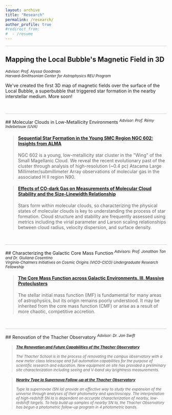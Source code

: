 ```yaml
---
layout: archive
title: "Research"
permalink: /research/
author_profile: true
#redirect_from:
#  - /resume
---
```


<hr style = 'background-color:#CCCAC9  ; border-width:0; color:#CCCAC9; height:1px; width:100%;' />

## Mapping the Local Bubble's Magnetic Field in 3D
<sup> <i>Advisor:  Prof. Alyssa Goodman <br> Harvard-Smithsonian Center for Astrophysics REU Program </i> </sup> 

We've created the first 3D map of magnetic fields over the surface of the Local Bubble, a superbubble that triggered star formation in the nearby interstellar medium.  More soon!

<br> 

<hr style = 'background-color:#CCCAC9  ; border-width:0; color:#CCCAC9; height:1px; width:100%;' />
## Molecular Clouds in Low-Metallicity Environments 
<sup> <i>Advisor:  Prof. Rémy Indebetouw (UVA) </i> </sup> 

<blockquote class="embedly-card" data-card-align="left"><h4><a href="https://ui.adsabs.harvard.edu/abs/2022ApJ...938...82O/abstract">Sequential Star Formation in the Young SMC Region NGC 602: Insights from ALMA</a></h4><p>NGC 602 is a young, low-metallicity star cluster in the "Wing" of the Small Magellanic Cloud. We reveal the recent evolutionary past of the cluster through analysis of high-resolution (~0.4 pc) Atacama Large Millimeter/submillimeter Array observations of molecular gas in the associated H II region N90.</p></blockquote>
<script async src="//cdn.embedly.com/widgets/platform.js" charset="UTF-8"></script>

<blockquote class="embedly-card"  data-card-align="left"><h4><a href="https://ui.adsabs.harvard.edu/abs/2022ApJ...933..179O/abstract">Effects of CO-dark Gas on Measurements of Molecular Cloud Stability and the Size-Linewidth Relationship</a></h4><p>Stars form within molecular clouds, so characterizing the physical states of molecular clouds is key to understanding the process of star formation. Cloud structure and stability are frequently assessed using metrics including the virial parameter and Larson scaling relationships between cloud radius, velocity dispersion, and surface density.</p></blockquote>
<script async src="//cdn.embedly.com/widgets/platform.js" charset="UTF-8"></script>


<br>

<hr style = 'background-color:#CCCAC9  ; border-width:0; color:#CCCAC9; height:1px; width:100%;' />
## Characterizing the Galactic Core Mass Function
<sup> <i>Advisors:  Prof. Jonathan Tan and Dr. Giuliana Cosentino <br> Virginia-Chalmers Initiatives on Cosmic Origins (VICO-CICO) Undergraduate Research Fellowship    </i> </sup> 


<blockquote class="embedly-card"  data-card-align="left"><h4><a href="https://ui.adsabs.harvard.edu/abs/2021ApJ...916...45O/abstract">The Core Mass Function across Galactic Environments. III. Massive Protoclusters</a></h4><p>The stellar initial mass function (IMF) is fundamental for many areas of astrophysics, but its origin remains poorly understood. It may be inherited from the core mass function (CMF) or arise as a result of more chaotic, competitive accretion.</p></blockquote>
<script async src="//cdn.embedly.com/widgets/platform.js" charset="UTF-8"></script>

<br>

<hr style = 'background-color:#CCCAC9  ; border-width:0; color:#CCCAC9; height:1px; width:100%;' />
## Renovation of the Thacher Observatory
<sup> <i>Advisor:  Dr. Jon Swift <br> 

<blockquote class="embedly-card" data-card-align="left"><h4><a href="https://ui.adsabs.harvard.edu/abs/2016AAS...22714616O/abstract">The Renovation and Future Capabilities of the Thacher Observatory</a></h4><p>The Thacher School is in the process of renovating the campus observatory with a new meter class telescope and full automation capabilities for the purpose of scientific research and education. New equipment on site has provided a preliminary site characterization including seeing and V-band sky brightness measurements.</p></blockquote>
<script async src="//cdn.embedly.com/widgets/platform.js" charset="UTF-8"></script>

<blockquote class="embedly-card" data-card-align="left"><h4><a href="https://ui.adsabs.harvard.edu/abs/2018AAS...23232305S/abstract">Nearby Type Ia Supernova Follow-up at the Thacher Observatory</a></h4><p>Type Ia supernovae (SN Ia) provide an effective way to study the expansion of the universe through analyses of their photometry and spectroscopy. The interpretation of high-redshift SN Ia is dependent on accurate characterization of nearby, low-redshift targets. To help build up samples of nearby SN Ia, the Thacher Observatory has begun a photometric follow-up program in 4 photometric bands.</p></blockquote>
<script async src="//cdn.embedly.com/widgets/platform.js" charset="UTF-8"></script>









